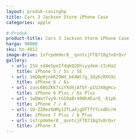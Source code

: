 ```yaml
---
layout: produk-casinghp
title: Cars 3 Jackson Storm iPhone Case
categories: apple

# Produk
product-title: Cars 3 Jackson Storm iPhone Case
harga: 90000
sku: hn-4012
image-drive: 1sfrpdm9er8__qvntcjFT8718g3v0rQvr
gallery:
  - url: 1SU_sd4e5peIfdqkQ2Dhiyydem-zIsHa2
    title: iPhone 5 / 5s / SE
  - url: 1mG0pHjnkK29Wd_b64Wl7g_1QyKcRXG9z
    title: iPhone 6 / 6s
  - url: 1uvL6BGZKk7siYXdhjAfbf-pIUJ48gHcv
    title: iPhone 6 Plus / 6s Plus
  - url: 1wDWaY7vy9-tGI0aBr40Nh4EarQ_-61pb
    title: iPhone 7 / 8
  - url: 1D-ZZ8ez6HMy1ZTLa4jgDTTfYTcxdDcrH
    title: iPhone 7 Plus / 8 Plus
  - url: 1sfrpdm9er8__qvntcjFT8718g3v0rQvr
    title: iPhone X
---
```

